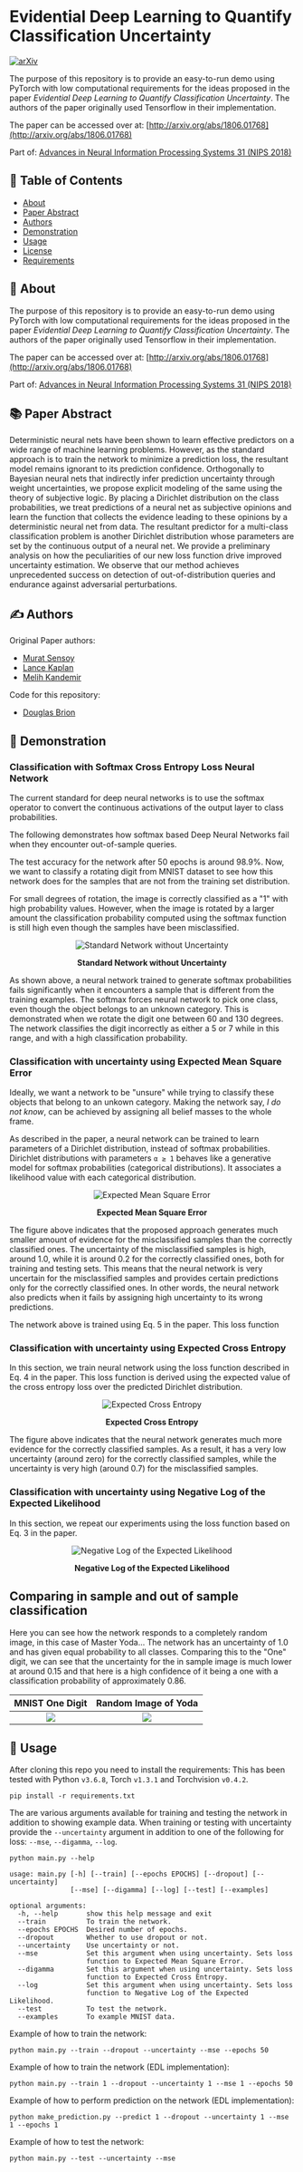# Evidential Deep Learning to Quantify Classification Uncertainty

[![arXiv](http://img.shields.io/badge/arXiv-1806.01768-B31B1B.svg)](https://arxiv.org/abs/1806.01768)

The purpose of this repository is to provide an easy-to-run demo using PyTorch with low computational requirements for the ideas proposed in the paper *Evidential Deep Learning to Quantify Classification Uncertainty*. The authors of the paper originally used Tensorflow in their implementation.

The paper can be accessed over at: [http://arxiv.org/abs/1806.01768](http://arxiv.org/abs/1806.01768)

Part of: [Advances in Neural Information Processing Systems 31 (NIPS 2018)](https://papers.nips.cc/book/advances-in-neural-information-processing-systems-31-2018)

## 📝 Table of Contents
- [About](#about)
- [Paper Abstract](#abstract)
- [Authors](#authors)
- [Demonstration](#demonstration)
- [Usage](#usage)
- [License](./LICENSE)
- [Requirements](./requirements.txt)

## 🧐 About <a name = "about"></a>
The purpose of this repository is to provide an easy-to-run demo using PyTorch with low computational requirements for the ideas proposed in the paper *Evidential Deep Learning to Quantify Classification Uncertainty*. The authors of the paper originally used Tensorflow in their implementation.

The paper can be accessed over at: [http://arxiv.org/abs/1806.01768](http://arxiv.org/abs/1806.01768)

Part of: [Advances in Neural Information Processing Systems 31 (NIPS 2018)](https://papers.nips.cc/book/advances-in-neural-information-processing-systems-31-2018)

## 📚 Paper Abstract <a name = "abstract"></a>

Deterministic neural nets have been shown to learn effective predictors on a wide range of machine learning problems. However, as the standard approach is to train the network to minimize a prediction loss, the resultant model remains ignorant to its prediction confidence. Orthogonally to Bayesian neural nets that indirectly infer prediction uncertainty through weight uncertainties, we propose explicit modeling of the same using the theory of subjective logic. By placing a Dirichlet distribution on the class probabilities, we treat predictions of a neural net as subjective opinions and learn the function that collects the evidence leading to these opinions by a deterministic neural net from data. The resultant predictor for a multi-class classification problem is another Dirichlet distribution whose parameters are set by the continuous output of a neural net. We provide a preliminary analysis on how the peculiarities of our new loss function drive improved uncertainty estimation. We observe that our method achieves unprecedented success on detection of out-of-distribution queries and endurance against adversarial perturbations.

## ✍️ Authors <a name = "authors"></a>
Original Paper authors:
- [Murat Sensoy](https://papers.nips.cc/author/murat-sensoy-11083)
- [Lance Kaplan](https://papers.nips.cc/author/lance-kaplan-11084)
- [Melih Kandemir](https://papers.nips.cc/author/melih-kandemir-11085)

Code for this repository:
- [Douglas Brion](https://github.com/dougbrion)

## 🏁 Demonstration <a name = "demonstration"></a>

### Classification with Softmax Cross Entropy Loss Neural Network

The current standard for deep neural networks is to use the softmax operator to convert the continuous activations of the output layer to class probabilities.

The following demonstrates how softmax based Deep Neural Networks fail when they encounter out-of-sample queries.

The test accuracy for the network after 50 epochs is around 98.9%. Now, we want to classify a rotating digit from MNIST dataset to see how this network does for the samples that are not from the training set distribution.

For small degrees of rotation, the image is correctly classified as a "1" with high probability values. However, when the image is rotated by a larger amount the classification probability computed using the softmax function is still high even though the samples have been misclassified.

<div align="center">
 
![Standard Network without Uncertainty](./results/rotate.jpg)
 
<b>Standard Network without Uncertainty</b>
</div>

As shown above, a neural network trained to generate softmax probabilities fails significantly when it encounters a sample that is different from the training examples. The softmax forces neural network to pick one class, even though the object belongs to an unknown category. This is demonstrated when we rotate the digit one between 60 and 130 degrees. The network classifies the digit incorrectly as either a 5 or 7 while in this range, and with a high classification probability.

### Classification with uncertainty using Expected Mean Square Error

Ideally, we want a network to be "unsure" while trying to classify these objects that belong to an unkown category. Making the network say, *I do not know*, can be achieved by assigning all belief masses to the whole frame.

As described in the paper, a neural network can be trained to learn parameters of a Dirichlet distribution, instead of softmax probabilities. Dirichlet distributions with parameters  `α ≥ 1` behaves like a generative model for softmax probabilities (categorical distributions). It associates a likelihood value with each categorical distribution.

<div align="center">
  
  ![Expected Mean Square Error](./results/rotate_uncertainty_mse.jpg)
  
  <b>Expected Mean Square Error</b>
</div>

The figure above indicates that the proposed approach generates much smaller amount of evidence for the misclassified samples than the correctly classified ones. The uncertainty of the misclassified samples is high, around 1.0, while it is around 0.2 for the correctly classified ones, both for training and testing sets. This means that the neural network is very uncertain for the misclassified samples and provides certain predictions only for the correctly classified ones. In other words, the neural network also predicts when it fails by assigning high uncertainty to its wrong predictions.

The network above is trained using Eq. 5 in the paper. This loss function 

### Classification with uncertainty using Expected Cross Entropy

In this section, we train neural network using the loss function described in Eq. 4 in the paper. This loss function is derived using the expected value of the cross entropy loss over the predicted Dirichlet distribution.

<div align="center">
 
  ![Expected Cross Entropy](./results/rotate_uncertainty_digamma.jpg)
  
  <b>Expected Cross Entropy</b>
</div>


The figure above indicates that the neural network generates much more evidence for the correctly classified samples. As a result, it has a very low uncertainty (around zero) for the correctly classified samples, while the uncertainty is very high (around 0.7) for the misclassified samples.

### Classification with uncertainty using Negative Log of the Expected Likelihood

In this section, we repeat our experiments using the loss function based on Eq. 3 in the paper.

<div align="center">

![Negative Log of the Expected Likelihood](./results/rotate_uncertainty_log.jpg)

<b>Negative Log of the Expected Likelihood</b>
</div>

## Comparing in sample and out of sample classification

Here you can see how the network responds to a completely random image, in this case of Master Yoda... The network has an uncertainty of 1.0 and has given equal probability to all classes. Comparing this to the "One" digit, we can see that the uncertainty for the in sample image is much lower at around 0.15 and that here is a high confidence of it being a one with a classification probability of approximately 0.86.


MNIST One Digit             |  Random Image of Yoda
:-------------------------:|:-------------------------:
![](./results/one.jpg)  |  ![](./results/yoda.jpg)


## 🎈 Usage <a name = "usage"></a>

After cloning this repo you need to install the requirements:
This has been tested with Python `v3.6.8`, Torch `v1.3.1` and Torchvision `v0.4.2`.

```shell
pip install -r requirements.txt
```

The are various arguments available for training and testing the network in addition to showing example data. When training or testing with uncertainty provide the `--uncertainty` argument in addition to one of the following for loss: `--mse`, `--digamma`, `--log`.

```
python main.py --help

usage: main.py [-h] [--train] [--epochs EPOCHS] [--dropout] [--uncertainty]
               [--mse] [--digamma] [--log] [--test] [--examples]

optional arguments:
  -h, --help       show this help message and exit
  --train          To train the network.
  --epochs EPOCHS  Desired number of epochs.
  --dropout        Whether to use dropout or not.
  --uncertainty    Use uncertainty or not.
  --mse            Set this argument when using uncertainty. Sets loss
                   function to Expected Mean Square Error.
  --digamma        Set this argument when using uncertainty. Sets loss
                   function to Expected Cross Entropy.
  --log            Set this argument when using uncertainty. Sets loss
                   function to Negative Log of the Expected Likelihood.
  --test           To test the network.
  --examples       To example MNIST data.
```

Example of how to train the network:

```shell
python main.py --train --dropout --uncertainty --mse --epochs 50
```
Example of how to train the network (EDL implementation):

```shell
python main.py --train 1 --dropout --uncertainty 1 --mse 1 --epochs 50
```

Example of how to perform prediction on the network (EDL implementation):

```shell
python make_prediction.py --predict 1 --dropout --uncertainty 1 --mse 1 --epochs 1
```


Example of how to test the network:

```shell
python main.py --test --uncertainty --mse
```




